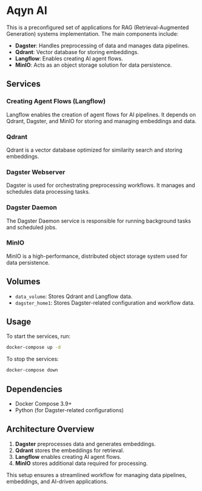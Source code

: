# Aqyn AI

This is a preconfigured set of applications for RAG (Retrieval-Augmented Generation) systems implementation. The main components include:

- **Dagster**: Handles preprocessing of data and manages data pipelines.
- **Qdrant**: Vector database for storing embeddings.
- **Langflow**: Enables creating AI agent flows.
- **MinIO**: Acts as an object storage solution for data persistence.

## Services

### Creating Agent Flows (Langflow)
Langflow enables the creation of agent flows for AI pipelines. It depends on Qdrant, Dagster, and MinIO for storing and managing embeddings and data.

### Qdrant
Qdrant is a vector database optimized for similarity search and storing embeddings.

### Dagster Webserver
Dagster is used for orchestrating preprocessing workflows. It manages and schedules data processing tasks.

### Dagster Daemon
The Dagster Daemon service is responsible for running background tasks and scheduled jobs.

### MinIO
MinIO is a high-performance, distributed object storage system used for data persistence.

## Volumes

- `data_volume`: Stores Qdrant and Langflow data.
- `dagster_home1`: Stores Dagster-related configuration and workflow data.

## Usage

To start the services, run:
```sh
docker-compose up -d
```

To stop the services:
```sh
docker-compose down
```

## Dependencies
- Docker Compose 3.9+
- Python (for Dagster-related configurations)

## Architecture Overview
1. **Dagster** preprocesses data and generates embeddings.
2. **Qdrant** stores the embeddings for retrieval.
3. **Langflow** enables creating AI agent flows.
4. **MinIO** stores additional data required for processing.

This setup ensures a streamlined workflow for managing data pipelines, embeddings, and AI-driven applications.

